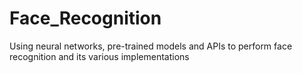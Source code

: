 # Face_Recognition
Using neural networks, pre-trained models and APIs to perform face recognition and its various implementations
